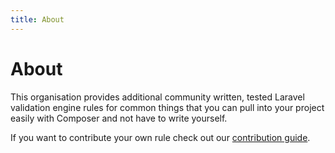 ```yaml
---
title: About
---
```


# About

This organisation provides additional community written, tested Laravel validation engine rules for common things that you can pull into your project easily with Composer and not have to write yourself.

If you want to contribute your own rule check out our [contribution guide](/guide/contributing.md).
